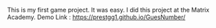 This is my first game project. It was easy. I did this project at the Matrix Academy.
Demo Link : https://prestgg1.github.io/GuesNumber/
